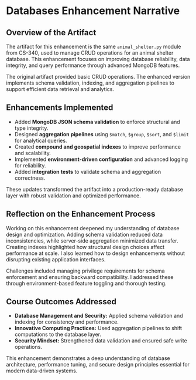 # Databases Enhancement Narrative

## Overview of the Artifact
The artifact for this enhancement is the same `animal_shelter.py` module from CS-340, used to manage CRUD operations for an animal shelter database. This enhancement focuses on improving database reliability, data integrity, and query performance through advanced MongoDB features.

The original artifact provided basic CRUD operations. The enhanced version implements schema validation, indexing, and aggregation pipelines to support efficient data retrieval and analytics.

## Enhancements Implemented
- Added **MongoDB JSON schema validation** to enforce structural and type integrity.  
- Designed **aggregation pipelines** using `$match`, `$group`, `$sort`, and `$limit` for analytical queries.  
- Created **compound and geospatial indexes** to improve performance and scalability.  
- Implemented **environment-driven configuration** and advanced logging for reliability.  
- Added **integration tests** to validate schema and aggregation correctness.

These updates transformed the artifact into a production-ready database layer with robust validation and optimized performance.

## Reflection on the Enhancement Process
Working on this enhancement deepened my understanding of database design and optimization. Adding schema validation reduced data inconsistencies, while server-side aggregation minimized data transfer.  
Creating indexes highlighted how structural design choices affect performance at scale. I also learned how to design enhancements without disrupting existing application interfaces.

Challenges included managing privilege requirements for schema enforcement and ensuring backward compatibility. I addressed these through environment-based feature toggling and thorough testing.

## Course Outcomes Addressed
- **Database Management and Security:** Applied schema validation and indexing for consistency and performance.  
- **Innovative Computing Practices:** Used aggregation pipelines to shift computations to the database layer.  
- **Security Mindset:** Strengthened data validation and ensured safe write operations.

This enhancement demonstrates a deep understanding of database architecture, performance tuning, and secure design principles essential for modern data-driven systems.